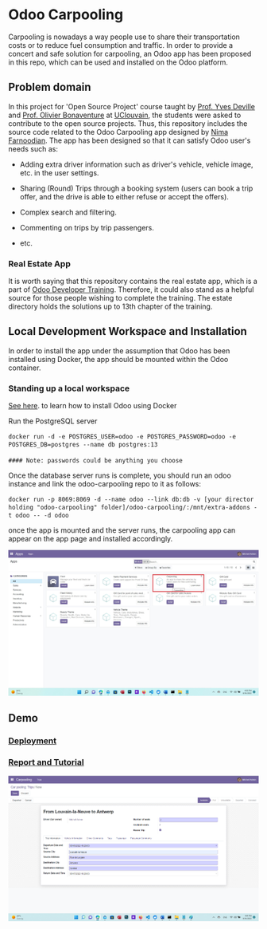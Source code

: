 # Odoo Carpooling

Carpooling is nowadays a way people use to share their transportation costs or to reduce fuel consumption and traffic. In order to provide a concert and safe solution for carpooling, an Odoo app has been proposed in this repo, which can be used and installed on the Odoo platform. 

## Problem domain

In this project for 'Open Source Project' course taught by [Prof. Yves Deville](https://scholar.google.com/citations?user=tbGV6OAAAAAJ&hl=en) and [Prof. Olivier Bonaventure](https://scholar.google.com/citations?user=82Qy2m4AAAAJ&hl=en)
at [UClouvain](https://uclouvain.be), the students were asked to contribute to the open source projects. Thus, this repository includes the source code related to the Odoo Carpooling app designed by [Nima Farnoodian](mailto:nima.farnoodian@student.uclouvain.be). The app has been designed so that it can satisfy Odoo user's needs such as:

- Adding extra driver information such as driver's vehicle, vehicle image, etc. in the user settings.

- Sharing (Round) Trips through a booking system (users can book a trip offer, and the drive is able to either refuse or accept the offers).

- Complex search and filtering.

- Commenting on trips by trip passengers.

- etc. 

### Real Estate App

It is worth saying that this repository contains the real estate app, which is a part of [Odoo Developer Training](https://www.odoo.com/documentation/15.0/developer.html). Therefore, it could also stand as a helpful source for those people wishing to complete the training. The estate directory holds the solutions up to 13th chapter of the training.

## Local Development Workspace and Installation

In order to install the app under the assumption that Odoo has been installed using Docker, the app should be
mounted within the Odoo container.

### Standing up a local workspace

[See here](https://hub.docker.com/_/odoo/). to learn how to install Odoo using Docker

Run the PostgreSQL server
```
docker run -d -e POSTGRES_USER=odoo -e POSTGRES_PASSWORD=odoo -e POSTGRES_DB=postgres --name db postgres:13

#### Note: passwords could be anything you choose
```
Once the database server runs is complete, you should run an odoo instance and link the odoo-carpooling repo to it as follows:
```
docker run -p 8069:8069 -d --name odoo --link db:db -v [your director holding "odoo-carpooling" folder]/odoo-carpooling/:/mnt/extra-addons -t odoo -- -d odoo
```
once the app is mounted and the server runs, the carpooling app can appear on the app page and installed accordingly.

![App Image](./files/installation.png)

## Demo
### [Deployment](https://youtu.be/xO2AnVVy-A4)

### [Report and Tutorial](./files/Open_source_project-Report.pdf) 

![App Image](./files/example_image.png)
